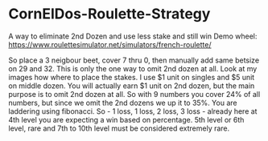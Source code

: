 # CornElDos-Roulette-Strategy
A way to eliminate 2nd Dozen and use less stake and still win
Demo wheel: https://www.roulettesimulator.net/simulators/french-roulette/

So place a 3 neigbour beet, cover 7 thru 0, then manually add same betsize on 29 and 32. This is only the one way to omit 2nd dozen at all. 
Look at my images how where to place the stakes. I use $1 unit on singles and $5 unit on middle dozen. You will actually earn $1 unit on 2nd dozen, but the main purpose is to omit 2nd dozen at all. So with 9 numbers you cover 24% of all numbers, but since we omit the 2nd dozens we up it to 35%. You are laddering using fibonacci. So - 1 loss, 1 loss, 2 loss, 3 loss - already here at 4th level you are expecting a win based on percentage. 5th level or 6th level, rare and 7th to 10th level must be considered extremely rare.
